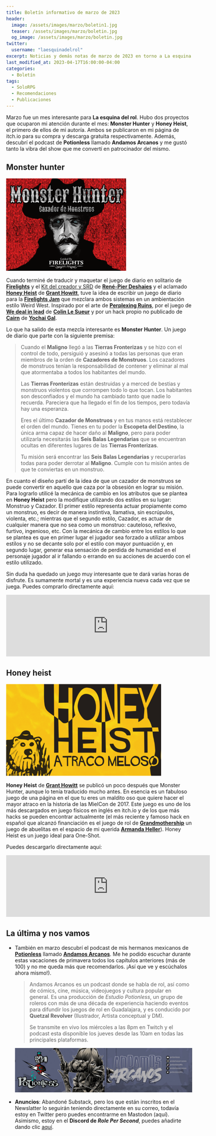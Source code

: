 ```yaml
---
title: Boletín informativo de marzo de 2023
header:
  image: /assets/images/marzo/boletin1.jpg
  teaser: /assets/images/marzo/boletin.jpg
  og_image: /assets/images/marzo/boletin.jpg
twitter:
  username: "laesquinadelrol"
excerpt: Noticias y demás notas de marzo de 2023 en torno a La esquina del rol
last_modified_at: 2023-04-17T16:00:00-04:00
categories:
  - Boletín
tags:
  - SoloRPG
  - Recomendaciones
  - Publicaciones
---
```


Marzo fue un mes interesante para **La esquina del rol**. Hubo dos proyectos que ocuparon mi atención durante el mes: **Monster Hunter** y **Honey Heist**, el primero de ellos de mi autoría. Ambos se publicaron en mi página de itch.io para su compra y descarga gratuita respectivamente. Además, descubrí el podcast de **Potionless** llamado **Andamos Arcanos** y me gustó tanto la vibra del show que me convertí en patrocinador del mismo.

## Monster hunter

<img src="/assets/images/marzo/monsterhunter.png" style="zoom:50%;" />



Cuando terminé de traducir y maquetar el juego de diario en solitario de **[Firelights](https://fari-rpgs.itch.io/firelights)** y el [Kit del creador y SRD](https://laesquinadelrol.itch.io/firelights-es) de [**René-Pier Deshaies**](https://twitter.com/RPDeshaies) y el aclamado **[Honey Heist](https://laesquinadelrol.itch.io/honeyheist)** de **[Grant Howitt](https://twitter.com/gshowitt)**, tuve la idea de escribir un juego de diario para la **[Firelights Jam]()** que mezclara ambos sistemas en un ambientación estilo Weird West. Inspirado por el arte de **[Perplexing Ruins](https://perplexingruins.itch.io/)**, por el juego de [**We deal in lead**](https://byodinsbeardrpg.itch.io/we-deal-in-lead) de **[Colin Le Sueur](https://twitter.com/ByOdinsBeardRPG)** y por un hack propio no publicado de **[Cairn](https://laesquinadelrol.itch.io/cairn-es)** de **[Yochai Gal](https://twitter.com/yochaigal1)**. 

Lo que ha salido de esta mezcla interesante es **Monster Hunter**. Un juego de diario que parte con la siguiente premisa:

> Cuando el **Maligno** llegó a las **Tierras Fronterizas** y se hizo con el control de todo, persiguió y asesinó a todas las personas que eran miembros de la orden de **Cazadores de Monstruos**. Los cazadores de monstruos tenían la responsabilidad de contener y eliminar al mal que atormentaba a todos los habitantes del mundo.
>
> Las **Tierras Fronterizas** están destruidas y a merced de bestias y monstruos violentos que corrompen todo lo que tocan. Los habitantes son desconfiados y el mundo ha cambiado tanto que nadie lo recuerda. Pareciera que ha llegado el fin de los tiempos, pero todavía hay una esperanza. 
>
> Eres el último **Cazador de Monstruos** y en tus manos está restablecer el orden del mundo. Tienes en tu poder la **Escopeta del Destino**, la única arma capaz de hacer daño al **Maligno**, pero para poder utilizarla necesitarás las **Seis Balas Legendarias** que se encuentran ocultas en diferentes lugares de las **Tierras Fronterizas**.
>
> Tu misión será encontrar las **Seis Balas Legendarias** y recuperarlas todas para poder derrotar al **Maligno**. Cumple con tu misión antes de que te conviertas en un monstruo.   
>

En cuanto el diseño partí de la idea de que un cazador de monstruos se puede convertir en aquello que caza por la obsesión en lograr su misión. Para lograrlo utilicé la mecánica de cambio en los atributos que se plantea en **Honey Heist** pero la modifique utilizando dos estilos en su lugar: Monstruo y Cazador. El primer estilo representa actuar propiamente como un monstruo, es decir de manera instintiva, llamativa, sin escrúpulos, violenta, etc.; mientras que el segundo estilo, Cazador, es actuar de cualquier manera que no sea como un monstruo: cauteloso, reflexivo, furtivo, ingenioso, etc. Con la mecánica de cambio entre los estilos lo que se plantea es que en primer lugar el jugador sea forzado a utilizar ambos estilos y no se decante solo por el estilo con mayor puntuación y, en segundo lugar, generar esa sensación de perdida de humanidad en el personaje jugador al ir fallando o errando en su acciones de acuerdo con el estilo utilizado. 

Sin duda ha quedado un juego muy interesante que te dará varias horas de disfrute. Es sumamente mortal y es una experiencia nueva cada vez que se juega. Puedes comprarlo directamente aquí:

<iframe frameborder="0" src="https://itch.io/embed/1976115?bg_color=012122&amp;fg_color=f5efef" width="552" height="167"><a href="https://laesquinadelrol.itch.io/monsterhunter">Monster Hunter by La esquina del rol 🎲</a></iframe>

## Honey heist

<img src="/assets/images/marzo/honeyheist.png" style="zoom:70%;" />

**Honey Heist** de **[Grant Howitt](https://twitter.com/gshowitt)** se publicó un poco después que Monster Hunter, aunque lo tenía traducido mucho antes. En esencia es un fabuloso juego de una página en el que tu eres un maldito oso que quiere hacer el mayor atraco en la historia de las MielCon de 2017. Este juego es uno de los más descargados en juego físicos en inglés en itch.io y de los que más hacks se pueden encontrar actualmente (el más reciente y famoso hack en español que alcanzó financiación es el juego de rol de **[Grandmothership](https://crowdfundr.com/GRANDMOTHERSHIP?ref=ab_7BtDM3_ab_0C6Pa9)** un juego de abuelitas en el espacio de mi querida [**Armanda Heller**](https://twitter.com/Armandah17)). Honey Heist es un juego ideal para One-Shot.

Puedes descargarlo directamente aquí:

<iframe frameborder="0" src="https://itch.io/embed/1989911?bg_color=222&amp;fg_color=fff" width="552" height="167"><a href="https://laesquinadelrol.itch.io/honeyheist">Honey Heist by La esquina del rol 🎲</a></iframe>


## La última y nos vamos

- También en marzo descubrí el podcast de mis hermanos mexicanos de **[Potionless](https://twitter.com/PotionlessMX)** llamado **[Andamos Arcanos](https://podcasters.spotify.com/pod/show/andamosarcanos)**. Me he podido escuchar durante estas vacaciones de primavera todos los capítulos anteriores (más de 100) y no me queda más que recomendarlos. ¡Así que ve y escúchalos ahora mismo!).

  > Andamos Arcanos es un podcast donde se habla de rol, así como de cómics, cine, música, videojuegos y cultura popular en general. Es una producción de *Estudio Potionless*,  un grupo de roleros con más de una década de experiencia haciendo eventos para difundir los juegos de rol en Guadalajara, y es conducido por **Quetzal Revolver** (Ilustrador, Artista conceptual y DM).
  >
  > Se transmite en vivo los miércoles a las 8pm en Twitch y el podcast esta disponible los jueves desde las 10am en todas las principales plataformas.

  ![](/assets/images/marzo/andamosarcanos.jpg)

- **Anuncios**: Abandoné Substack, pero los que están inscritos en el Newslatter lo seguirán teniendo directamente en su correo, todavía estoy en Twitter pero puedes encontrarme en Mastodon (aquí). Asimismo, estoy en el **Discord de *Role Per Second***, puedes añadirte dando clic [aquí](https://discord.com/invite/xs9QQQ4mFw).
